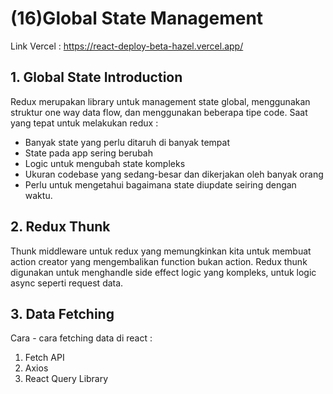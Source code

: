 # (16)Global State Management

Link Vercel : https://react-deploy-beta-hazel.vercel.app/

## 1. Global State Introduction

Redux merupakan library untuk management state global, menggunakan struktur one way data flow, dan menggunakan beberapa tipe code.
Saat yang tepat untuk melakukan redux :

- Banyak state yang perlu ditaruh di banyak tempat
- State pada app sering berubah
- Logic untuk mengubah state kompleks
- Ukuran codebase yang sedang-besar dan dikerjakan oleh banyak orang
- Perlu untuk mengetahui bagaimana state diupdate seiring dengan waktu.

## 2. Redux Thunk

Thunk middleware untuk redux yang memungkinkan kita untuk membuat action creator yang mengembalikan function bukan action. Redux thunk digunakan untuk menghandle side effect logic yang kompleks, untuk logic async seperti request data.

## 3. Data Fetching

Cara - cara fetching data di react :

1. Fetch API
2. Axios
3. React Query Library
